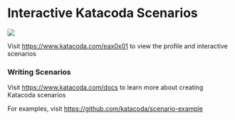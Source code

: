 # Interactive Katacoda Scenarios

[![](http://shields.katacoda.com/katacoda/eax0x01/count.svg)](https://www.katacoda.com/eax0x01 "Get your profile on Katacoda.com")

Visit https://www.katacoda.com/eax0x01 to view the profile and interactive scenarios

### Writing Scenarios
Visit https://www.katacoda.com/docs to learn more about creating Katacoda scenarios

For examples, visit https://github.com/katacoda/scenario-example
